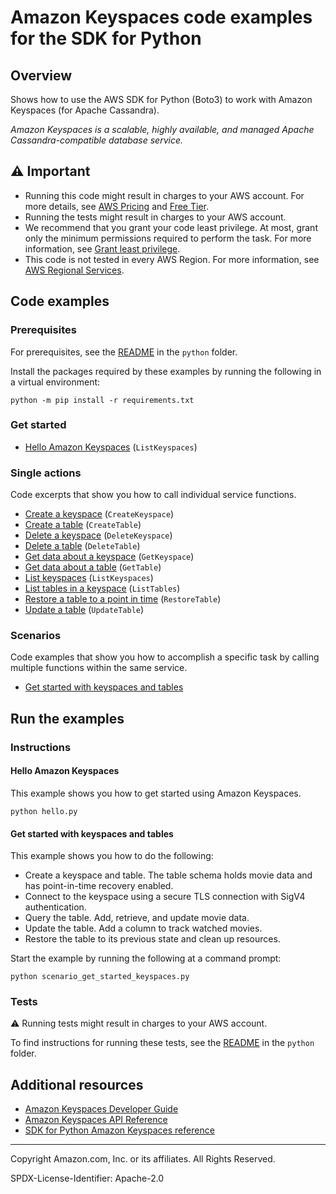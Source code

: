 # Amazon Keyspaces code examples for the SDK for Python

## Overview

Shows how to use the AWS SDK for Python (Boto3) to work with Amazon Keyspaces (for Apache Cassandra).

<!--custom.overview.start-->
<!--custom.overview.end-->

_Amazon Keyspaces is a scalable, highly available, and managed Apache Cassandra-compatible database service._

## ⚠ Important

* Running this code might result in charges to your AWS account. For more details, see [AWS Pricing](https://aws.amazon.com/pricing/) and [Free Tier](https://aws.amazon.com/free/).
* Running the tests might result in charges to your AWS account.
* We recommend that you grant your code least privilege. At most, grant only the minimum permissions required to perform the task. For more information, see [Grant least privilege](https://docs.aws.amazon.com/IAM/latest/UserGuide/best-practices.html#grant-least-privilege).
* This code is not tested in every AWS Region. For more information, see [AWS Regional Services](https://aws.amazon.com/about-aws/global-infrastructure/regional-product-services).

<!--custom.important.start-->
<!--custom.important.end-->

## Code examples

### Prerequisites

For prerequisites, see the [README](../../README.md#Prerequisites) in the `python` folder.

Install the packages required by these examples by running the following in a virtual environment:

```
python -m pip install -r requirements.txt
```

<!--custom.prerequisites.start-->
<!--custom.prerequisites.end-->

### Get started

- [Hello Amazon Keyspaces](hello.py#L4) (`ListKeyspaces`)


### Single actions

Code excerpts that show you how to call individual service functions.

- [Create a keyspace](keyspace.py#L32) (`CreateKeyspace`)
- [Create a table](keyspace.py#L109) (`CreateTable`)
- [Delete a keyspace](keyspace.py#L277) (`DeleteKeyspace`)
- [Delete a table](keyspace.py#L256) (`DeleteTable`)
- [Get data about a keyspace](keyspace.py#L57) (`GetKeyspace`)
- [Get data about a table](keyspace.py#L147) (`GetTable`)
- [List keyspaces](keyspace.py#L86) (`ListKeyspaces`)
- [List tables in a keyspace](keyspace.py#L177) (`ListTables`)
- [Restore a table to a point in time](keyspace.py#L224) (`RestoreTable`)
- [Update a table](keyspace.py#L199) (`UpdateTable`)

### Scenarios

Code examples that show you how to accomplish a specific task by calling multiple
functions within the same service.

- [Get started with keyspaces and tables](scenario_get_started_keyspaces.py)


<!--custom.examples.start-->
<!--custom.examples.end-->

## Run the examples

### Instructions


<!--custom.instructions.start-->
<!--custom.instructions.end-->

#### Hello Amazon Keyspaces

This example shows you how to get started using Amazon Keyspaces.

```
python hello.py
```


#### Get started with keyspaces and tables

This example shows you how to do the following:

- Create a keyspace and table. The table schema holds movie data and has point-in-time recovery enabled.
- Connect to the keyspace using a secure TLS connection with SigV4 authentication.
- Query the table. Add, retrieve, and update movie data.
- Update the table. Add a column to track watched movies.
- Restore the table to its previous state and clean up resources.

<!--custom.scenario_prereqs.keyspaces_Scenario_GetStartedKeyspaces.start-->
<!--custom.scenario_prereqs.keyspaces_Scenario_GetStartedKeyspaces.end-->

Start the example by running the following at a command prompt:

```
python scenario_get_started_keyspaces.py
```


<!--custom.scenarios.keyspaces_Scenario_GetStartedKeyspaces.start-->
<!--custom.scenarios.keyspaces_Scenario_GetStartedKeyspaces.end-->

### Tests

⚠ Running tests might result in charges to your AWS account.


To find instructions for running these tests, see the [README](../../README.md#Tests)
in the `python` folder.



<!--custom.tests.start-->
<!--custom.tests.end-->

## Additional resources

- [Amazon Keyspaces Developer Guide](https://docs.aws.amazon.com/keyspaces/latest/devguide/what-is-keyspaces.html)
- [Amazon Keyspaces API Reference](https://docs.aws.amazon.com/keyspaces/latest/APIReference/Welcome.html)
- [SDK for Python Amazon Keyspaces reference](https://boto3.amazonaws.com/v1/documentation/api/latest/reference/services/keyspaces.html)

<!--custom.resources.start-->
<!--custom.resources.end-->

---

Copyright Amazon.com, Inc. or its affiliates. All Rights Reserved.

SPDX-License-Identifier: Apache-2.0